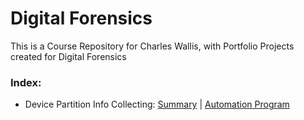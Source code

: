 # Digital Forensics

This is a Course Repository for Charles Wallis, with Portfolio Projects created for Digital Forensics

### Index:

* Device Partition Info Collecting: [Summary](https://github.com/charlestw127/Digital-Forensics/blob/main/Hexedit%20exploration.pdf) | [Automation Program](https://github.com/charlestw127/Digital-Forensics/blob/main/Hexedit%20Diagnose.cpp)
